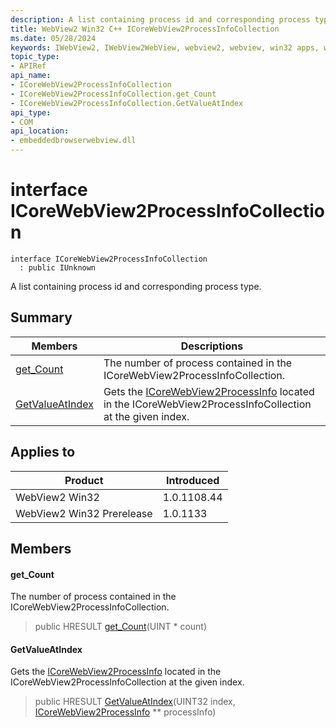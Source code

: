```yaml
---
description: A list containing process id and corresponding process type.
title: WebView2 Win32 C++ ICoreWebView2ProcessInfoCollection
ms.date: 05/28/2024
keywords: IWebView2, IWebView2WebView, webview2, webview, win32 apps, win32, edge, ICoreWebView2, ICoreWebView2Controller, browser control, edge html, ICoreWebView2ProcessInfoCollection
topic_type: 
- APIRef
api_name:
- ICoreWebView2ProcessInfoCollection
- ICoreWebView2ProcessInfoCollection.get_Count
- ICoreWebView2ProcessInfoCollection.GetValueAtIndex
api_type:
- COM
api_location:
- embeddedbrowserwebview.dll
---
```


# interface ICoreWebView2ProcessInfoCollection

```
interface ICoreWebView2ProcessInfoCollection
  : public IUnknown
```

A list containing process id and corresponding process type.

## Summary

 Members                        | Descriptions
--------------------------------|---------------------------------------------
[get_Count](#get_count) | The number of process contained in the ICoreWebView2ProcessInfoCollection.
[GetValueAtIndex](#getvalueatindex) | Gets the [ICoreWebView2ProcessInfo](icorewebview2processinfo.md#icorewebview2processinfo) located in the ICoreWebView2ProcessInfoCollection at the given index.

## Applies to

Product                         | Introduced
--------------------------------|---------------------------------------------
WebView2 Win32            |    1.0.1108.44
WebView2 Win32 Prerelease |    1.0.1133

## Members

#### get_Count

The number of process contained in the ICoreWebView2ProcessInfoCollection.

> public HRESULT [get_Count](#get_count)(UINT * count)

#### GetValueAtIndex

Gets the [ICoreWebView2ProcessInfo](icorewebview2processinfo.md#icorewebview2processinfo) located in the ICoreWebView2ProcessInfoCollection at the given index.

> public HRESULT [GetValueAtIndex](#getvalueatindex)(UINT32 index, [ICoreWebView2ProcessInfo](icorewebview2processinfo.md#icorewebview2processinfo) ** processInfo)

